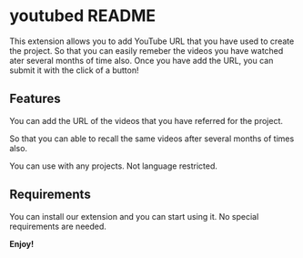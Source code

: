 # youtubed README

This extension allows you to add YouTube URL that you have used to create the project. So that you can easily remeber the videos you have watched ater several months of time also. Once you have add the URL, you can submit it with the click of a button!



## Features

You can add the URL of the videos that you have referred for the project.

So that you can able to recall the same videos after several months of times also.

You can use with any projects. Not language restricted.


## Requirements

You can install our extension and you can start using it. No special requirements are needed.



**Enjoy!**
